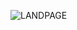 
![LANDPAGE](https://user-images.githubusercontent.com/104877365/202011416-fc3430e2-2a5b-4e76-8386-15f75086bcba.png)

